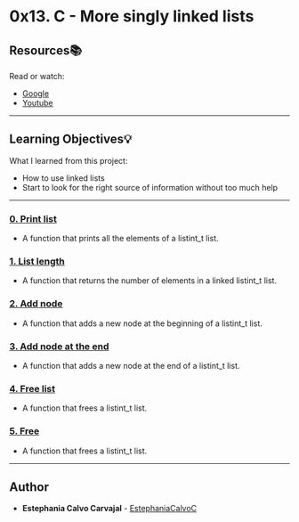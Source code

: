 # 0x13. C - More singly linked lists 

## Resources:books: 
Read or watch: 
* [Google](https://intranet.hbtn.io/rltoken/VxmJXbHtjDMJAKj7dU-6sg) 
* [Youtube](https://intranet.hbtn.io/rltoken/PqebvZ1ey95sB8eDiYl8_A) 

--- 

## Learning Objectives:bulb: 
What I learned from this project: 
* How to use linked lists 
* Start to look for the right source of information without too much help 

--- 

### [0. Print list](./0-print_listint.c) 
* A function that prints all the elements of a listint_t list.  

### [1. List length](./1-listint_len.c) 
* A function that returns the number of elements in a linked listint_t list.  

### [2. Add node](./2-add_nodeint.c)
* A function that adds a new node at the beginning of a listint_t list.

### [3. Add node at the end](./3-add_nodeint_end.c)
* A function that adds a new node at the end of a listint_t list.

### [4. Free list](./4-free_listint.c)
* A function that frees a listint_t list.

### [5. Free](./5-free_listint2.c)
* A function that frees a listint_t list.

<!---
### [6. Pop](./6-pop_listint.c)
* A function that deletes the head node of a listint_t linked list, and returns the head node’s data (n).


### [7. Get node at index](./7-get_nodeint.c)
* A function that returns the nth node of a listint_t linked list.


### [8. Sum list](./8-sum_listint.c)
* A function that returns the sum of all the data (n) of a listint_t linked list.


### [9. Insert](./9-insert_nodeint.c)
* A function that inserts a new node at a given position.


### [10. Delete at index](./10-delete_nodeint.c)
* A function that deletes the node at index index of a listint_t linked list.
-->
---

## Author
* **Estephania Calvo Carvajal** - [EstephaniaCalvoC](https://github.com/EstephaniaCalvoC)
